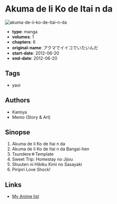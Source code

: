 # Akuma de Ii Ko de Itai n da

![akuma-de-ii-ko-de-itai-n-da](https://cdn.myanimelist.net/images/manga/3/228355.jpg)

-   **type**: manga
-   **volumes**: 1
-   **chapters**: 6
-   **original-name**: アクマでイイコでいたいんだ
-   **start-date**: 2012-06-20
-   **end-date**: 2012-06-20

## Tags

-   yaoi

## Authors

-   Kamiya
-   Memo (Story & Art)

## Sinopse

1. Akuma de Ii Ko de Itai n da
2. Akuma de Ii Ko de Itai n da Bangai-hen
3. Tsundere☆Template
4. Sweet Trip: Homestay no Jijou
5. Shuuten ni Hibiku Kimi no Sasayaki
6. Piripiri Love Shock!

## Links

-   [My Anime list](https://myanimelist.net/manga/125058/Akuma_de_Ii_Ko_de_Itai_n_da)
